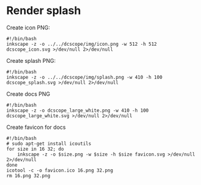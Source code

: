 # Render splash

Create icon PNG:
```
#!/bin/bash
inkscape -z -o ../../dcscope/img/icon.png -w 512 -h 512 dcscope_icon.svg >/dev/null 2>/dev/null

```


Create splash PNG:
```
#!/bin/bash
inkscape -z -o ../../dcscope/img/splash.png -w 410 -h 100 dcscope_splash.svg >/dev/null 2>/dev/null

```


Create docs PNG
```
#!/bin/bash
inkscape -z -o dcscope_large_white.png -w 410 -h 100 dcscope_large_white.svg >/dev/null 2>/dev/null

```


Create favicon for docs
```
#!/bin/bash
# sudo apt-get install icoutils
for size in 16 32; do
    inkscape -z -o $size.png -w $size -h $size favicon.svg >/dev/null 2>/dev/null
done
icotool -c -o favicon.ico 16.png 32.png
rm 16.png 32.png

```
